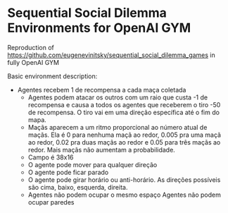 # Sequential Social Dilemma Environments for OpenAI GYM
Reproduction of https://github.com/eugenevinitsky/sequential_social_dilemma_games in fully OpenAI GYM


Basic environment description:
- Agentes recebem 1 de recompensa a cada maça coletada
	- Agentes podem atacar os outros com um raio que custa -1 de recompensa e causa a todos os agentes que receberem o tiro -50 de recompensa. O tiro vai em uma direção específica até o fim do mapa.
	- Maçãs aparecem a um ritmo proporcional ao número atual de maçãs. Ela é 0 para nenhuma maçã ao redor, 0.005 pra uma maçã ao redor, 0.02 pra duas maçãs ao redor e 0.05 para três maçãs ao redor. Mais maçãs não aumentam a probabilidade.
	- Campo é 38x16
	- O agente pode mover para qualquer direção
	- O agente pode ficar parado
	- O agente pode girar horário ou anti-horário. As direções possíveis são cima, baixo, esquerda, direita.
	- Agentes não podem ocupar o mesmo espaço
Agentes não podem ocupar paredes